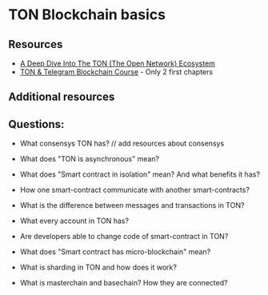 # TON Blockchain basics

## Resources

* [A Deep Dive Into The TON (The Open Network) Ecosystem](https://okxventures.medium.com/a-deep-dive-into-the-ton-the-open-network-ecosystem-34376fdd6082)
* [TON & Telegram Blockchain Сourse](https://stepik.org/course/176754/syllabus) - Only 2 first chapters

## Additional resources



## Questions:

* What consensys TON has? // add resources about consensys
* What does "TON is asynchronous" mean?
* What does "Smart contract in isolation" mean? And what benefits it has?
* How one smart-contract communicate with another smart-contracts?
* What is the difference between messages and transactions in TON?
  
* What every account in TON has?
* Are developers able to change code of smart-contract in TON?
* What does "Smart contract has micro-blockchain" mean?

* What is sharding in TON and how does it work?
* What is masterchain and basechain? How they are connected?

